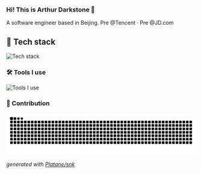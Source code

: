 ### Hi! This is Arthur Darkstone 👋

A software engineer based in Beijing. Pre @Tencent · Pre @JD.com

## 🔭 Tech stack

![Tech stack](https://skillicons.dev/icons?i=nodejs,js,ts,tailwind,vue)

### 🛠 Tools I use

![Tools I use](https://skillicons.dev/icons?i=vscode,pnpm,vite,rollup,docker,git,github,discord)

### 🚀 Contribution

<picture>
  <source media="(prefers-color-scheme: dark)" srcset="https://raw.githubusercontent.com/ArthurDarkstone/ArthurDarkstone/output/github-contribution-grid-snake-dark.svg">
  <source media="(prefers-color-scheme: light)" srcset="https://raw.githubusercontent.com/ArthurDarkstone/ArthurDarkstone/output /github-contribution-grid-snake.svg">
  <img alt="github contribution grid snake animation" src="https://raw.githubusercontent.com/ArthurDarkstone/ArthurDarkstone/output/github-contribution-grid-snake.svg">
</picture>

_generated with [Platane/snk](https://github.com/Platane/snk)_
